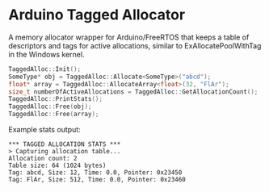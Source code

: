 # Arduino Tagged Allocator

A memory allocator wrapper for Arduino/FreeRTOS that keeps a table of descriptors and tags for active allocations, similar to ExAllocatePoolWithTag in the Windows kernel.

```cpp
TaggedAlloc::Init();
SomeType* obj = TaggedAlloc::Allocate<SomeType>("abcd");
float* array = TaggedAlloc::AllocateArray<float>(32, "FlAr");
size_t numberOfActiveAllocations = TaggedAlloc::GetAllocationCount();
TaggedAlloc::PrintStats();
TaggedAlloc::Free(obj);
TaggedAlloc::Free(array);
```

Example stats output:

```
*** TAGGED ALLOCATION STATS ***
> Capturing allocation table...
Allocation count: 2
Table size: 64 (1024 bytes)
Tag: abcd, Size: 12, Time: 0.0, Pointer: 0x23450
Tag: FlAr, Size: 512, Time: 0.0, Pointer: 0x23460
```
